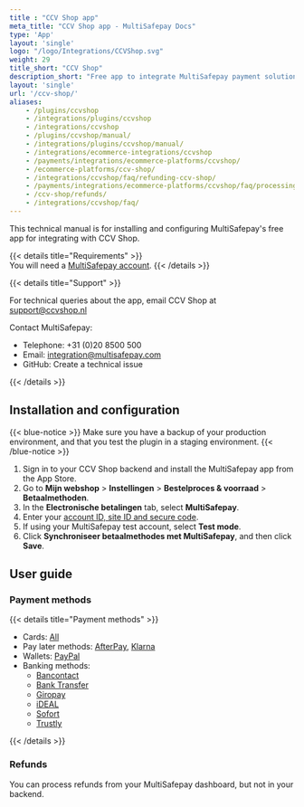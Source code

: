 ```yaml
---
title : "CCV Shop app"
meta_title: "CCV Shop app - MultiSafepay Docs"
type: 'App'
layout: 'single'
logo: "/logo/Integrations/CCVShop.svg"
weight: 29
title_short: "CCV Shop"
description_short: "Free app to integrate MultiSafepay payment solutions with CCV Shop."
layout: 'single'
url: '/ccv-shop/'
aliases: 
    - /plugins/ccvshop
    - /integrations/plugins/ccvshop
    - /integrations/ccvshop
    - /plugins/ccvshop/manual/
    - /integrations/plugins/ccvshop/manual/
    - /integrations/ecommerce-integrations/ccvshop
    - /payments/integrations/ecommerce-platforms/ccvshop/
    - /ecommerce-platforms/ccv-shop/
    - /integrations/ccvshop/faq/refunding-ccv-shop/
    - /payments/integrations/ecommerce-platforms/ccvshop/faq/processing-refunds/
    - /ccv-shop/refunds/
    - /integrations/ccvshop/faq/
---
```

This technical manual is for installing and configuring MultiSafepay's free app for integrating with CCV Shop.

{{< details title="Requirements" >}}
&nbsp;  
You will need a [MultiSafepay account](/getting-started/guide/).
{{< /details >}}

{{< details title="Support" >}}

For technical queries about the app, email CCV Shop at <support@ccvshop.nl>

Contact MultiSafepay:

- Telephone: +31 (0)20 8500 500
- Email: <integration@multisafepay.com>
- GitHub: Create a technical issue

{{< /details >}}

## Installation and configuration

{{< blue-notice >}} Make sure you have a backup of your production environment, and that you test the plugin in a staging environment. {{< /blue-notice >}}

1. Sign in to your CCV Shop backend and install the MultiSafepay app from the App Store.
2. Go to **Mijn webshop** > **Instellingen** > **Bestelproces & voorraad** > **Betaalmethoden**.
3. In the **Electronische betalingen** tab, select **MultiSafepay**.
4. Enter your [account ID, site ID and secure code](/account/managing-websites/#viewing-the-site-id-api-key-and-secure-code).
5. If using your MultiSafepay test account, select **Test mode**.
6. Click **Synchroniseer betaalmethodes met MultiSafepay**, and then click **Save**.

## User guide

### Payment methods

{{< details title="Payment methods" >}}

- Cards: [All](/payment-methods/credit-debit-cards/)
- Pay later methods: [AfterPay](/payment-methods/afterpay/), [Klarna](/payment-methods/klarna/)
- Wallets: [PayPal](/payment-methods/paypal)
- Banking methods:
    - [Bancontact](/payment-methods/bancontact)
    - [Bank Transfer](/payment-methods/bank-transfer)
    - [Giropay](/payment-methods/giropay)
    - [iDEAL](/payment-methods/ideal)
    - [Sofort](/payment-methods/sofort)
    - [Trustly](/payment-methods/trustly)

{{< /details >}}

### Refunds

You can process refunds from your MultiSafepay dashboard, but not in your backend.
